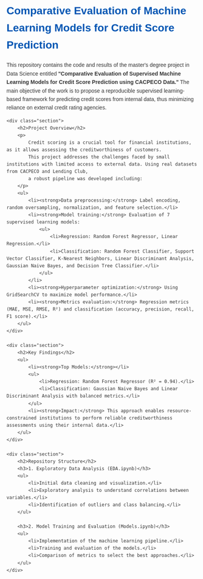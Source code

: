 <!DOCTYPE html>
<html lang="en">
<head>
    <meta charset="UTF-8">
    <meta name="viewport" content="width=device-width, initial-scale=1.0">
    <title>Comparative Evaluation of Machine Learning Models for Credit Score Prediction</title>
    <style>
        body {
            font-family: Arial, sans-serif;
            line-height: 1.6;
            margin: 20px;
            color: #333;
        }
        h1, h2, h3 {
            color: #0056b3;
        }
        ul {
            margin: 10px 0;
            padding-left: 20px;
        }
        li {
            margin-bottom: 5px;
        }
        .section {
            margin-bottom: 20px;
        }
    </style>
</head>
<body>
    <h1>Comparative Evaluation of Machine Learning Models for Credit Score Prediction</h1>
    <p>
        This repository contains the code and results of the master's degree project in Data Science entitled
        <strong>"Comparative Evaluation of Supervised Machine Learning Models for Credit Score Prediction using CACPECO Data."</strong>
        The main objective of the work is to propose a reproducible supervised learning-based framework for predicting credit scores from internal data, 
        thus minimizing reliance on external credit rating agencies.
    </p>

    <div class="section">
        <h2>Project Overview</h2>
        <p>
            Credit scoring is a crucial tool for financial institutions, as it allows assessing the creditworthiness of customers. 
            This project addresses the challenges faced by small institutions with limited access to external data. Using real datasets from CACPECO and Lending Club, 
            a robust pipeline was developed including:
        </p>
        <ul>
            <li><strong>Data preprocessing:</strong> Label encoding, random oversampling, normalization, and feature selection.</li>
            <li><strong>Model training:</strong> Evaluation of 7 supervised learning models:
                <ul>
                    <li>Regression: Random Forest Regressor, Linear Regression.</li>
                    <li>Classification: Random Forest Classifier, Support Vector Classifier, K-Nearest Neighbors, Linear Discriminant Analysis, Gaussian Naive Bayes, and Decision Tree Classifier.</li>
                </ul>
            </li>
            <li><strong>Hyperparameter optimization:</strong> Using GridSearchCV to maximize model performance.</li>
            <li><strong>Metrics evaluation:</strong> Regression metrics (MAE, MSE, RMSE, R²) and classification (accuracy, precision, recall, F1 score).</li>
        </ul>
    </div>

    <div class="section">
        <h2>Key Findings</h2>
        <ul>
            <li><strong>Top Models:</strong></li>
            <ul>
                <li>Regression: Random Forest Regressor (R² = 0.94).</li>
                <li>Classification: Gaussian Naive Bayes and Linear Discriminant Analysis with balanced metrics.</li>
            </ul>
            <li><strong>Impact:</strong> This approach enables resource-constrained institutions to perform reliable creditworthiness assessments using their internal data.</li>
        </ul>
    </div>

    <div class="section">
        <h2>Repository Structure</h2>
        <h3>1. Exploratory Data Analysis (EDA.ipynb)</h3>
        <ul>
            <li>Initial data cleaning and visualization.</li>
            <li>Exploratory analysis to understand correlations between variables.</li>
            <li>Identification of outliers and class balancing.</li>
        </ul>

        <h3>2. Model Training and Evaluation (Models.ipynb)</h3>
        <ul>
            <li>Implementation of the machine learning pipeline.</li>
            <li>Training and evaluation of the models.</li>
            <li>Comparison of metrics to select the best approaches.</li>
        </ul>
    </div>
</body>
</html>
